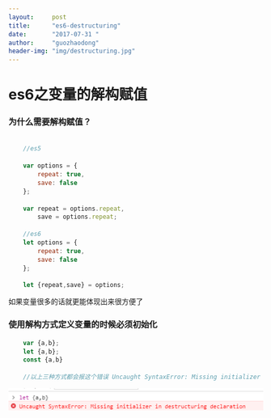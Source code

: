 ```yaml
---
layout:     post
title:      "es6-destructuring"
date:       "2017-07-31 "
author:     "guozhaodong"
header-img: "img/destructuring.jpg"
---
```


# es6之变量的解构赋值

### 为什么需要解构赋值？

``` js

    //es5

    var options = {
        repeat: true,
        save: false
    };

    var repeat = options.repeat,
        save = options.repeat;

    //es6
    let options = {
        repeat: true,
        save: false
    };

    let {repeat,save} = options;


```

如果变量很多的话就更能体现出来很方便了

### 使用解构方式定义变量的时候必须初始化

``` js
    var {a,b};
    let {a,b};
    const {a,b}

    //以上三种方式都会报这个错误 Uncaught SyntaxError: Missing initializer in destructuring declaration
```
![image](../img/es6-destructuring/1500607155.jpg)

### 



